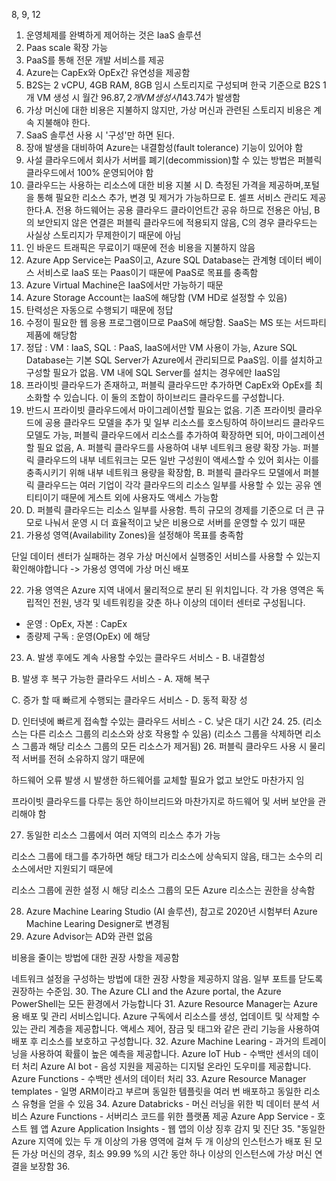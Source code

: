 8, 9, 12

1. 운영체제를 완벽하게 제어하는 것은 IaaS 솔루션
2. Paas scale 확장 가능
3. PaaS를 통해 전문 개발 서비스를 제공
4. Azure는 CapEx와 OpEx간 유연성을 제공함
5. B2S는 2 vCPU, 4GB RAM, 8GB 임시 스토리지로 구성되며 한국 기준으로 B2S 1개 VM 생성 시 월간 96.87$, 2개 VM 생성 시 143.74$가 발생함
6. 가상 머신에 대한 비용은 지불하지 않지만, 가상 머신과 관련된 스토리지 비용은 계속 지불해야 한다.
7. SaaS 솔루션 사용 시 '구성'만 하면 된다.
8. 장애 발생을 대비하여 Azure는 내결함성(fault tolerance) 기능이 있어야 함
9. 사설 클라우드에서 회사가 서버를 폐기(decommission)할 수 있는 방법은 퍼블릭 클라우드에서 100% 운영되어야 함
10. 클라우드는 사용하는 리소스에 대한 비용 지불 시 D. 측정된 가격을 제공하며,포털을 통해 필요한 리소스 추가, 변경 및 제거가 가능하므로 E. 셀프 서비스 관리도 제공한다.A. 전용 하드웨어는 공용 클라우드 클라이언트간 공유 하므로 전용은 아님, B의 보안되지 않은 연결은 퍼블릭 클라우드에 적용되지 않음, C의 경우 클라우드는 사실상 스토리지가 무제한이기 때문에 아님
11. 인 바운드 트래픽은 무료이기 때문에 전송 비용을 지불하지 않음
12. Azure App Service는 PaaS이고, Azure SQL Database는 관계형 데이터 베이스 서비스로 IaaS 또는 Paas이기 때문에 PaaS로 목표를 충족함
13. Azure Virtual Machine은 IaaS에서만 가능하기 때문
14. Azure Storage Account는 IaaS에 해당함 (VM HD로 설정할 수 있음)
15. 탄력성은 자동으로 수행되기 때문에 정답
16. 수정이 필요한 웹 응용 프로그램이므로 PaaS에 해당함. SaaS는 MS 또는 서드파티 제품에 해당함
17. 정답 : VM : IaaS, SQL : PaaS, IaaS에서만 VM 사용이 가능, Azure SQL Database는 기본 SQL Server가 Azure에서 관리되므로 PaaS임. 이를 설치하고 구성할 필요가 없음. VM 내에 SQL Server를 설치는 경우에만 IaaS임
18. 프라이빗 클라우드가 존재하고, 퍼블릭 클라우드만 추가하면 CapEx와 OpEx를 최소화할 수 있습니다. 이 둘의 조합이 하이브리드 클라우드를 구성합니다.
19. 반드시 프라이빗 클라우드에서 마이그레이션할 필요는 없음. 기존 프라이빗 클라우드에 공용 클라우드 모델을 추가 및 일부 리소스를 호스팅하여 하이브리드 클라우드 모델도 가능, 퍼블릭 클라우드에서 리소스를 추가하여 확장하면 되어, 마이그레이션할 필요 없음, A. 퍼블릭 클라우드를 사용하여 내부 네트워크 용량 확장 가능. 퍼블릭 클라우드의 내부 네트워크는 모든 일반 구성원이 액세스할 수 있어 회사는 이를 충족시키기 위해 내부 네트워크 용량을 확장함, B. 퍼블릭 클라우드 모델에서 퍼블릭 클라우드는 여러 기업이 각각 클라우드의 리소스 일부를 사용할 수 있는 공유 엔티티이기 때문에 게스트 외에 사용자도 액세스 가능함
20. D. 퍼블릭 클라우드는 리소스 일부를 사용함. 특히 규모의 경제를 기준으로 더 큰 규모로 나눠서 운영 시 더 효율적이고 낮은 비용으로 서버를 운영할 수 있기 때문
21. 가용성 영역(Availability Zones)을 설정해야 목표를 충족함

단일 데이터 센터가 실패하는 경우 가상 머신에서 실행중인 서비스를 사용할 수 있는지 확인해야합니다 
->
가용성 영역에 가상 머신 배포

22. 가용 영역은 Azure 지역 내에서 물리적으로 분리 된 위치입니다. 각 가용 영역은 독립적인 전원, 냉각 및 네트워킹을 갖춘 하나 이상의 데이터 센터로 구성됩니다.
- 운영 : OpEx, 자본 : CapEx
- 종량제 구독 : 운영(OpEx) 에 해당

23. A. 발생 후에도 계속 사용할 수있는 클라우드 서비스 - B. 내결함성

B. 발생 후 복구 가능한 클라우드 서비스 - A. 재해 복구

C. 증가 할 때 빠르게 수행되는 클라우드 서비스 - D. 동적 확장 성

D. 인터넷에 빠르게 접속할 수있는 클라우드 서비스 - C. 낮은 대기 시간
24. 
25. (리소스는 다른 리소스 그룹의 리소스와 상호 작용할 수 있음) (리소스 그룹을 삭제하면 리소스 그룹과 해당 리소스 그룹의 모든 리소스가 제거됨)
26. 퍼블릭 클라우드 사용 시 물리적 서버를 전혀 소유하지 않기 때문에

하드웨어 오류 발생 시 발생한 하드웨어를 교체할 필요가 없고 보안도 마찬가지 임

프라이빗 클라우드를 다루는 동안 하이브리드와 마찬가지로 하드웨어 및 서버 보안을 관리해야 함

27. 동일한 리소스 그룹에서 여러 지역의 리소스 추가 가능

리소스 그룹에 태그를 추가하면 해당 태그가 리소스에 상속되지 않음, 태그는 소수의 리소스에서만 지원되기 때문에

리소스 그룹에 권한 설정 시 해당 리소스 그룹의 모든 Azure 리소스는 권한을 상속함

28. Azure Machine Learing Studio (AI 솔루션), 참고로 2020년 시험부터 Azure Machine Learing Designer로 변경됨
29. Azure Advisor는 AD와 관련 없음

비용을 줄이는 방법에 대한 권장 사항을 제공함

네트워크 설정을 구성하는 방법에 대한 권장 사항을 제공하지 않음. 일부 포트를 닫도록 권장하는 수준임.
30. The Azure CLI and the Azure portal, the Azure PowerShell는 모든 환경에서 가능합니다
31. Azure Resource Manager는 Azure 용 배포 및 관리 서비스입니다. Azure 구독에서 리소스를 생성, 업데이트 및 삭제할 수 있는 관리 계층을 제공합니다. 액세스 제어, 잠금 및 태그와 같은 관리 기능을 사용하여 배포 후 리소스를 보호하고 구성합니다.
32. Azure Machine Learing - 과거의 트레이닝을 사용하여 확률이 높은 예측을 제공합니다.
Azure IoT Hub - 수백만 센서의 데이터 처리
Azure AI bot - 음성 지원을 제공하는 디지털 온라인 도우미를 제공합니다.
Azure Functions - 수백만 센서의 데이터 처리
33. Azure Resource Manager templates - 일명 ARM이라고 부르며 동일한 템플릿을 여러 번 배포하고 동일한 리소스 유형을 얻을 수 있음
34. Azure Databricks - 머신 러닝을 위한 빅 데이터 분석 서비스
Azure Functions - 서버리스 코드를 위한 플랫폼 제공
Azure App Service - 호스트 웹 앱 
Azure Application Insights - 웹 앱의 이상 징후 감지 및 진단
35. "동일한 Azure 지역에 있는 두 개 이상의 가용 영역에 걸쳐 두 개 이상의 인스턴스가 배포 된 모든 가상 머신의 경우, 최소 99.99 %의 시간 동안 하나 이상의 인스턴스에 가상 머신 연결을 보장함
36. 